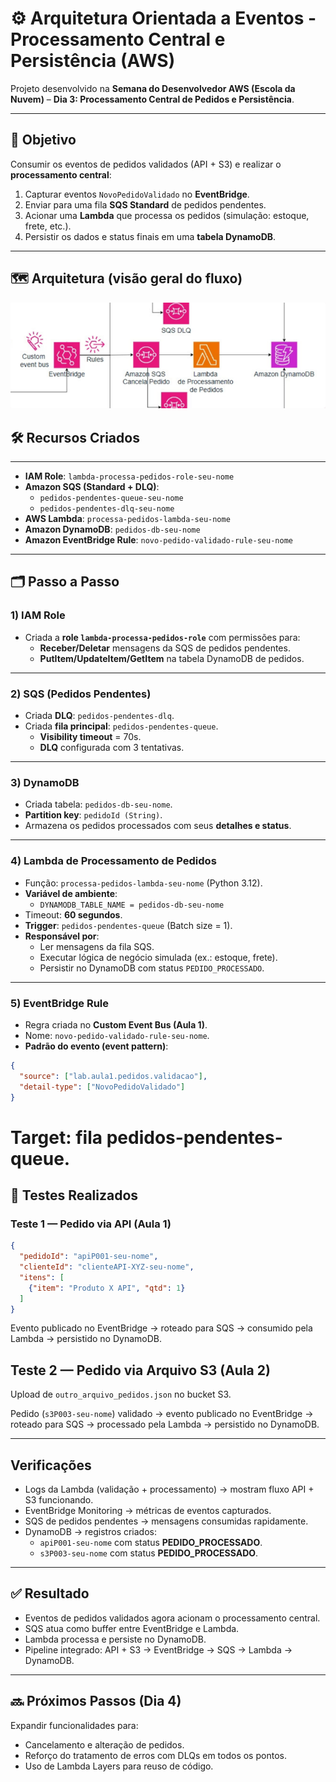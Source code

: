 # ⚙️ Arquitetura Orientada a Eventos - Processamento Central e Persistência (AWS)

Projeto desenvolvido na **Semana do Desenvolvedor AWS (Escola da Nuvem)** – **Dia 3: Processamento Central de Pedidos e Persistência**.  

---

## 🎯 Objetivo
Consumir os eventos de pedidos validados (API + S3) e realizar o **processamento central**:  
1. Capturar eventos `NovoPedidoValidado` no **EventBridge**.  
2. Enviar para uma fila **SQS Standard** de pedidos pendentes.  
3. Acionar uma **Lambda** que processa os pedidos (simulação: estoque, frete, etc.).  
4. Persistir os dados e status finais em uma **tabela DynamoDB**.  

---

## 🗺️ Arquitetura (visão geral do fluxo)

![Arquitetura AWS Dia 2](./assets/ArquiteturaDia3.png)
## 🛠️ Recursos Criados

---

- **IAM Role**: `lambda-processa-pedidos-role-seu-nome`  
- **Amazon SQS (Standard + DLQ)**:  
  - `pedidos-pendentes-queue-seu-nome`  
  - `pedidos-pendentes-dlq-seu-nome`  
- **AWS Lambda**: `processa-pedidos-lambda-seu-nome`  
- **Amazon DynamoDB**: `pedidos-db-seu-nome`  
- **Amazon EventBridge Rule**: `novo-pedido-validado-rule-seu-nome`  

---

## 🗂️ Passo a Passo

### 1) IAM Role
- Criada a **role `lambda-processa-pedidos-role`** com permissões para:  
  - **Receber/Deletar** mensagens da SQS de pedidos pendentes.  
  - **PutItem/UpdateItem/GetItem** na tabela DynamoDB de pedidos.  

---

### 2) SQS (Pedidos Pendentes)
- Criada **DLQ**: `pedidos-pendentes-dlq`.  
- Criada **fila principal**: `pedidos-pendentes-queue`.  
  - **Visibility timeout** = 70s.  
  - **DLQ** configurada com 3 tentativas.  

---

### 3) DynamoDB
- Criada tabela: `pedidos-db-seu-nome`.  
- **Partition key**: `pedidoId (String)`.  
- Armazena os pedidos processados com seus **detalhes e status**.  

---

### 4) Lambda de Processamento de Pedidos
- Função: `processa-pedidos-lambda-seu-nome` (Python 3.12).  
- **Variável de ambiente**:  
  - `DYNAMODB_TABLE_NAME = pedidos-db-seu-nome`  
- Timeout: **60 segundos**.  
- **Trigger**: `pedidos-pendentes-queue` (Batch size = 1).  
- **Responsável por**:  
  - Ler mensagens da fila SQS.  
  - Executar lógica de negócio simulada (ex.: estoque, frete).  
  - Persistir no DynamoDB com status `PEDIDO_PROCESSADO`.  

---

### 5) EventBridge Rule
- Regra criada no **Custom Event Bus (Aula 1)**.  
- Nome: `novo-pedido-validado-rule-seu-nome`.  
- **Padrão do evento (event pattern)**:  
```json
{
  "source": ["lab.aula1.pedidos.validacao"],
  "detail-type": ["NovoPedidoValidado"]
}
```

# Target: fila pedidos-pendentes-queue.

## 🔬 Testes Realizados

### Teste 1 — Pedido via API (Aula 1)

```json
{
  "pedidoId": "apiP001-seu-nome",
  "clienteId": "clienteAPI-XYZ-seu-nome",
  "itens": [
    {"item": "Produto X API", "qtd": 1}
  ]
}
```
Evento publicado no EventBridge → roteado para SQS → consumido pela Lambda → persistido no DynamoDB.

## Teste 2 — Pedido via Arquivo S3 (Aula 2)

Upload de `outro_arquivo_pedidos.json` no bucket S3.

Pedido (`s3P003-seu-nome`) validado → evento publicado no EventBridge → roteado para SQS → processado pela Lambda → persistido no DynamoDB.

---

## Verificações

- Logs da Lambda (validação + processamento) → mostram fluxo API + S3 funcionando.
- EventBridge Monitoring → métricas de eventos capturados.
- SQS de pedidos pendentes → mensagens consumidas rapidamente.
- DynamoDB → registros criados:
  - `apiP001-seu-nome` com status **PEDIDO_PROCESSADO**.
  - `s3P003-seu-nome` com status **PEDIDO_PROCESSADO**.

---

## ✅ Resultado

- Eventos de pedidos validados agora acionam o processamento central.
- SQS atua como buffer entre EventBridge e Lambda.
- Lambda processa e persiste no DynamoDB.
- Pipeline integrado: API + S3 → EventBridge → SQS → Lambda → DynamoDB.

---

## 🔜 Próximos Passos (Dia 4)

Expandir funcionalidades para:

- Cancelamento e alteração de pedidos.
- Reforço do tratamento de erros com DLQs em todos os pontos.
- Uso de Lambda Layers para reuso de código.

